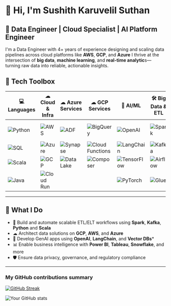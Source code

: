 # 👋 Hi, I'm Sushith Karuvelil Suthan

🎯 **Data Engineer | Cloud Specialist | AI Platform Engineer**
---

I'm a Data Engineer with 4+ years of experience designing and scaling data pipelines across cloud platforms like **AWS**, **GCP**, and **Azure** I thrive at the intersection of **big data**, **machine learning**, and **real-time analytic**s—turning raw data into reliable, actionable insights.


<!-- ![](https://komarev.com/ghpvc/?username=sushithks&color=blue) -->




## 🧰 Tech Toolbox
<!--
### 💻 Programming Languages  
![Python](https://img.shields.io/badge/Python-3670A0?style=flat&logo=python&logoColor=white)  
![SQL](https://img.shields.io/badge/SQL-025E8C?style=flat&logo=postgresql&logoColor=white)  
![Scala](https://img.shields.io/badge/Scala-DC322F?style=flat&logo=scala&logoColor=white)  
![Java](https://img.shields.io/badge/Java-ED8B00?style=flat&logo=openjdk&logoColor=white)

---

### ☁ Cloud Platforms & Services  
![AWS](https://img.shields.io/badge/AWS-232F3E?style=flat&logo=amazonaws&logoColor=white)  
![GCP](https://img.shields.io/badge/GCP-4285F4?style=flat&logo=google-cloud&logoColor=white)  
![Azure](https://img.shields.io/badge/Azure-0078D4?style=flat&logo=microsoft-azure&logoColor=white)

---

### 🧠 GenAI & ML  
![OpenAI](https://img.shields.io/badge/OpenAI-412991?style=flat&logo=openai&logoColor=white)  
![LangChain](https://img.shields.io/badge/LangChain-000000?style=flat&logo=langchain&logoColor=white)  
![TensorFlow](https://img.shields.io/badge/TensorFlow-FF6F00?style=flat&logo=tensorflow&logoColor=white)  
![PyTorch](https://img.shields.io/badge/PyTorch-EE4C2C?style=flat&logo=pytorch&logoColor=white)

---

### 🛠 Big Data & Orchestration  
![Apache Spark](https://img.shields.io/badge/Spark-E25A1C?style=flat&logo=apachespark&logoColor=white)  
![Apache Kafka](https://img.shields.io/badge/Kafka-231F20?style=flat&logo=apachekafka&logoColor=white)  
![Hadoop](https://img.shields.io/badge/Hadoop-66CCFF?style=flat&logo=apachehadoop&logoColor=white)  
![Apache Airflow](https://img.shields.io/badge/Airflow-017CEE?style=flat&logo=apacheairflow&logoColor=white)  
![Apache NiFi](https://img.shields.io/badge/NiFi-62A9DD?style=flat&logo=apache&logoColor=white)  
![AWS Glue](https://img.shields.io/badge/AWS%20Glue-232F3E?style=flat&logo=amazonaws&logoColor=white)  
![AWS Lambda](https://img.shields.io/badge/AWS%20Lambda-FF9900?style=flat&logo=amazonaws&logoColor=white)  
![EMR](https://img.shields.io/badge/AWS%20EMR-FF9900?style=flat&logo=amazonaws&logoColor=white)

---

### 🗄 Databases, Storage & Warehousing  
![Snowflake](https://img.shields.io/badge/Snowflake-29B5E8?style=flat&logo=snowflake&logoColor=white)  
![Amazon Redshift](https://img.shields.io/badge/Redshift-8C4FFF?style=flat&logo=amazon-aws&logoColor=white)  
![PostgreSQL](https://img.shields.io/badge/PostgreSQL-336791?style=flat&logo=postgresql&logoColor=white)  
![MongoDB](https://img.shields.io/badge/MongoDB-47A248?style=flat&logo=mongodb&logoColor=white)  
![Hive](https://img.shields.io/badge/Hive-FDEE21?style=flat&logo=apachehive&logoColor=black)  
![HBase](https://img.shields.io/badge/HBase-000000?style=flat&logo=apache&logoColor=white)

---

### 📊 Visualization & Reporting  
![Power BI](https://img.shields.io/badge/PowerBI-F2C811?style=flat&logo=powerbi&logoColor=black)  
![Tableau](https://img.shields.io/badge/Tableau-E97627?style=flat&logo=tableau&logoColor=white)

---

### ⚙ DevOps & CI/CD  
![GitHub Actions](https://img.shields.io/badge/GitHub%20Actions-2088FF?style=flat&logo=githubactions&logoColor=white)  
![Docker](https://img.shields.io/badge/Docker-2496ED?style=flat&logo=docker&logoColor=white)  
![CI/CD](https://img.shields.io/badge/CI%2FCD-blue?style=flat&logo=github&logoColor=white)  
![Jenkins](https://img.shields.io/badge/Jenkins-D24939?style=flat&logo=jenkins&logoColor=white)

---
-->

| 💻 Languages | ☁ Cloud & Infra | ☁ Azure Services | ☁ GCP Services | 🧠 AI/ML | 🛠 Big Data & ETL | 🗄 Databases | 📊 BI | ⚙ DevOps |
|-------------|------------------|-------------------|----------------|----------|------------------|--------------|--------|------------|
| ![Python](https://img.shields.io/badge/-Python-3670A0?logo=python&logoColor=white&style=flat) | ![AWS](https://img.shields.io/badge/-AWS-232F3E?logo=amazonaws&logoColor=white&style=flat) | ![ADF](https://img.shields.io/badge/-ADF-0078D4?logo=microsoftazure&logoColor=white&style=flat) | ![BigQuery](https://img.shields.io/badge/-BigQuery-669DF6?logo=googlecloud&logoColor=white&style=flat) | ![OpenAI](https://img.shields.io/badge/-OpenAI-412991?logo=openai&logoColor=white&style=flat) | ![Spark](https://img.shields.io/badge/-Spark-E25A1C?logo=apachespark&logoColor=white&style=flat) | ![Snowflake](https://img.shields.io/badge/-Snowflake-29B5E8?logo=snowflake&logoColor=white&style=flat) | ![Power BI](https://img.shields.io/badge/-PowerBI-F2C811?logo=powerbi&logoColor=black&style=flat) | ![GitHub Actions](https://img.shields.io/badge/-GitHub%20Actions-2088FF?logo=githubactions&logoColor=white&style=flat) |
| ![SQL](https://img.shields.io/badge/-SQL-025E8C?logo=postgresql&logoColor=white&style=flat) | ![Azure](https://img.shields.io/badge/-Azure-0078D4?logo=microsoft-azure&logoColor=white&style=flat) | ![Synapse](https://img.shields.io/badge/-Synapse-0078D4?logo=microsoftazure&logoColor=white&style=flat) | ![Cloud Functions](https://img.shields.io/badge/-Cloud%20Functions-34A853?logo=googlecloud&logoColor=white&style=flat) | ![LangChain](https://img.shields.io/badge/-LangChain-000000?logo=langchain&logoColor=white&style=flat) | ![Kafka](https://img.shields.io/badge/-Kafka-231F20?logo=apachekafka&logoColor=white&style=flat) | ![Redshift](https://img.shields.io/badge/-Redshift-8C4FFF?logo=amazon-aws&logoColor=white&style=flat) | ![Tableau](https://img.shields.io/badge/-Tableau-E97627?logo=tableau&logoColor=white&style=flat) | ![Docker](https://img.shields.io/badge/-Docker-2496ED?logo=docker&logoColor=white&style=flat) |
| ![Scala](https://img.shields.io/badge/-Scala-DC322F?logo=scala&logoColor=white&style=flat) | ![GCP](https://img.shields.io/badge/-GCP-4285F4?logo=googlecloud&logoColor=white&style=flat) | ![Data Lake](https://img.shields.io/badge/-Data%20Lake-0078D4?logo=microsoftazure&logoColor=white&style=flat) | ![Composer](https://img.shields.io/badge/-Composer-34A853?logo=googlecloud&logoColor=white&style=flat) | ![TensorFlow](https://img.shields.io/badge/-TensorFlow-FF6F00?logo=tensorflow&logoColor=white&style=flat) | ![Airflow](https://img.shields.io/badge/-Airflow-017CEE?logo=apacheairflow&logoColor=white&style=flat) | ![PostgreSQL](https://img.shields.io/badge/-PostgreSQL-336791?logo=postgresql&logoColor=white&style=flat) |        | ![CI/CD](https://img.shields.io/badge/-CI%2FCD-blue?logo=github&logoColor=white&style=flat) |
| ![Java](https://img.shields.io/badge/-Java-ED8B00?logo=openjdk&logoColor=white&style=flat) | ![Cloud Run](https://img.shields.io/badge/-Cloud%20Run-4285F4?logo=googlecloud&logoColor=white&style=flat) |           |            | ![PyTorch](https://img.shields.io/badge/-PyTorch-EE4C2C?logo=pytorch&logoColor=white&style=flat) | ![Glue](https://img.shields.io/badge/-AWS%20Glue-232F3E?logo=amazonaws&logoColor=white&style=flat) | ![MongoDB](https://img.shields.io/badge/-MongoDB-47A248?logo=mongodb&logoColor=white&style=flat) |        | ![Jenkins](https://img.shields.io/badge/-Jenkins-D24939?logo=jenkins&logoColor=white&style=flat) |
---



## 🚀 What I Do

- 🔄 Build and automate scalable ETL/ELT workflows using **Spark**, **Kafka**, **Python** and **Scala**
- ☁ Architect data solutions on **GCP**, **AWS**, and **Azure**
- 🤖 Develop GenAI apps using **OpenAI**, **LangChain**, and **Vector DBs***
- 📊 Enable business intelligence with **Power BI**, **Tableau**, **Snowflake**, and more
- 🛡 Ensure data privacy, governance, and regulatory compliance


---


<h3>My GitHub contributions summary</h3>

[![GitHub Streak](https://github-readme-streak-stats.herokuapp.com?user=sushithks&theme=dark&ring=fb4362&file=fb4362&currStreakNum=fb4362&currStreakLabel=fb4362&hide_border=true)](https://git.io/streak-stats)

![Your GitHub stats](https://github-readme-stats.vercel.app/api?username=sushithks&hide_border=true&show_icons=true&bg_color=151515&title_color=fb4362&icon_color=fb4362&text_bold=false&text_color=9e9e9e)


